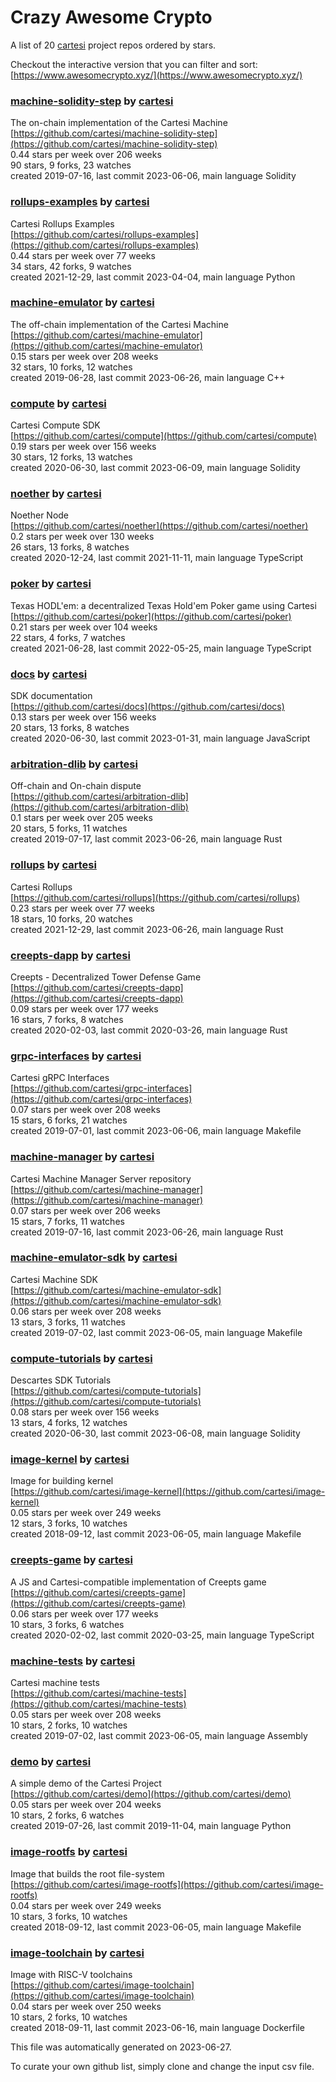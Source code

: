 # Crazy Awesome Crypto
A list of 20 [cartesi](https://github.com/cartesi) project repos ordered by stars.  

Checkout the interactive version that you can filter and sort: 
[https://www.awesomecrypto.xyz/](https://www.awesomecrypto.xyz/)  


### [machine-solidity-step](https://github.com/cartesi/machine-solidity-step) by [cartesi](https://github.com/cartesi)  
The on-chain implementation of the Cartesi Machine  
[https://github.com/cartesi/machine-solidity-step](https://github.com/cartesi/machine-solidity-step)  
0.44 stars per week over 206 weeks  
90 stars, 9 forks, 23 watches  
created 2019-07-16, last commit 2023-06-06, main language Solidity  


### [rollups-examples](https://github.com/cartesi/rollups-examples) by [cartesi](https://github.com/cartesi)  
Cartesi Rollups Examples  
[https://github.com/cartesi/rollups-examples](https://github.com/cartesi/rollups-examples)  
0.44 stars per week over 77 weeks  
34 stars, 42 forks, 9 watches  
created 2021-12-29, last commit 2023-04-04, main language Python  


### [machine-emulator](https://github.com/cartesi/machine-emulator) by [cartesi](https://github.com/cartesi)  
The off-chain implementation of the Cartesi Machine  
[https://github.com/cartesi/machine-emulator](https://github.com/cartesi/machine-emulator)  
0.15 stars per week over 208 weeks  
32 stars, 10 forks, 12 watches  
created 2019-06-28, last commit 2023-06-26, main language C++  


### [compute](https://github.com/cartesi/compute) by [cartesi](https://github.com/cartesi)  
Cartesi Compute SDK  
[https://github.com/cartesi/compute](https://github.com/cartesi/compute)  
0.19 stars per week over 156 weeks  
30 stars, 12 forks, 13 watches  
created 2020-06-30, last commit 2023-06-09, main language Solidity  


### [noether](https://github.com/cartesi/noether) by [cartesi](https://github.com/cartesi)  
Noether Node  
[https://github.com/cartesi/noether](https://github.com/cartesi/noether)  
0.2 stars per week over 130 weeks  
26 stars, 13 forks, 8 watches  
created 2020-12-24, last commit 2021-11-11, main language TypeScript  


### [poker](https://github.com/cartesi/poker) by [cartesi](https://github.com/cartesi)  
Texas HODL'em: a decentralized Texas Hold'em Poker game using Cartesi  
[https://github.com/cartesi/poker](https://github.com/cartesi/poker)  
0.21 stars per week over 104 weeks  
22 stars, 4 forks, 7 watches  
created 2021-06-28, last commit 2022-05-25, main language TypeScript  


### [docs](https://github.com/cartesi/docs) by [cartesi](https://github.com/cartesi)  
SDK documentation  
[https://github.com/cartesi/docs](https://github.com/cartesi/docs)  
0.13 stars per week over 156 weeks  
20 stars, 13 forks, 8 watches  
created 2020-06-30, last commit 2023-01-31, main language JavaScript  


### [arbitration-dlib](https://github.com/cartesi/arbitration-dlib) by [cartesi](https://github.com/cartesi)  
Off-chain and On-chain dispute  
[https://github.com/cartesi/arbitration-dlib](https://github.com/cartesi/arbitration-dlib)  
0.1 stars per week over 205 weeks  
20 stars, 5 forks, 11 watches  
created 2019-07-17, last commit 2023-06-26, main language Rust  


### [rollups](https://github.com/cartesi/rollups) by [cartesi](https://github.com/cartesi)  
Cartesi Rollups  
[https://github.com/cartesi/rollups](https://github.com/cartesi/rollups)  
0.23 stars per week over 77 weeks  
18 stars, 10 forks, 20 watches  
created 2021-12-29, last commit 2023-06-26, main language Rust  


### [creepts-dapp](https://github.com/cartesi/creepts-dapp) by [cartesi](https://github.com/cartesi)  
Creepts - Decentralized Tower Defense Game  
[https://github.com/cartesi/creepts-dapp](https://github.com/cartesi/creepts-dapp)  
0.09 stars per week over 177 weeks  
16 stars, 7 forks, 8 watches  
created 2020-02-03, last commit 2020-03-26, main language Rust  


### [grpc-interfaces](https://github.com/cartesi/grpc-interfaces) by [cartesi](https://github.com/cartesi)  
Cartesi gRPC Interfaces  
[https://github.com/cartesi/grpc-interfaces](https://github.com/cartesi/grpc-interfaces)  
0.07 stars per week over 208 weeks  
15 stars, 6 forks, 21 watches  
created 2019-07-01, last commit 2023-06-06, main language Makefile  


### [machine-manager](https://github.com/cartesi/machine-manager) by [cartesi](https://github.com/cartesi)  
Cartesi Machine Manager Server repository  
[https://github.com/cartesi/machine-manager](https://github.com/cartesi/machine-manager)  
0.07 stars per week over 206 weeks  
15 stars, 7 forks, 11 watches  
created 2019-07-16, last commit 2023-06-26, main language Rust  


### [machine-emulator-sdk](https://github.com/cartesi/machine-emulator-sdk) by [cartesi](https://github.com/cartesi)  
Cartesi Machine SDK  
[https://github.com/cartesi/machine-emulator-sdk](https://github.com/cartesi/machine-emulator-sdk)  
0.06 stars per week over 208 weeks  
13 stars, 3 forks, 11 watches  
created 2019-07-02, last commit 2023-06-05, main language Makefile  


### [compute-tutorials](https://github.com/cartesi/compute-tutorials) by [cartesi](https://github.com/cartesi)  
Descartes SDK Tutorials  
[https://github.com/cartesi/compute-tutorials](https://github.com/cartesi/compute-tutorials)  
0.08 stars per week over 156 weeks  
13 stars, 4 forks, 12 watches  
created 2020-06-30, last commit 2023-06-08, main language Solidity  


### [image-kernel](https://github.com/cartesi/image-kernel) by [cartesi](https://github.com/cartesi)  
Image for building kernel  
[https://github.com/cartesi/image-kernel](https://github.com/cartesi/image-kernel)  
0.05 stars per week over 249 weeks  
12 stars, 3 forks, 10 watches  
created 2018-09-12, last commit 2023-06-05, main language Makefile  


### [creepts-game](https://github.com/cartesi/creepts-game) by [cartesi](https://github.com/cartesi)  
A JS and Cartesi-compatible implementation of Creepts game  
[https://github.com/cartesi/creepts-game](https://github.com/cartesi/creepts-game)  
0.06 stars per week over 177 weeks  
10 stars, 3 forks, 6 watches  
created 2020-02-02, last commit 2020-03-25, main language TypeScript  


### [machine-tests](https://github.com/cartesi/machine-tests) by [cartesi](https://github.com/cartesi)  
Cartesi machine tests  
[https://github.com/cartesi/machine-tests](https://github.com/cartesi/machine-tests)  
0.05 stars per week over 208 weeks  
10 stars, 2 forks, 10 watches  
created 2019-07-02, last commit 2023-06-05, main language Assembly  


### [demo](https://github.com/cartesi/demo) by [cartesi](https://github.com/cartesi)  
A simple demo of the Cartesi Project  
[https://github.com/cartesi/demo](https://github.com/cartesi/demo)  
0.05 stars per week over 204 weeks  
10 stars, 2 forks, 6 watches  
created 2019-07-26, last commit 2019-11-04, main language Python  


### [image-rootfs](https://github.com/cartesi/image-rootfs) by [cartesi](https://github.com/cartesi)  
Image that builds the root file-system  
[https://github.com/cartesi/image-rootfs](https://github.com/cartesi/image-rootfs)  
0.04 stars per week over 249 weeks  
10 stars, 3 forks, 10 watches  
created 2018-09-12, last commit 2023-06-05, main language Makefile  


### [image-toolchain](https://github.com/cartesi/image-toolchain) by [cartesi](https://github.com/cartesi)  
Image with RISC-V toolchains  
[https://github.com/cartesi/image-toolchain](https://github.com/cartesi/image-toolchain)  
0.04 stars per week over 250 weeks  
10 stars, 2 forks, 10 watches  
created 2018-09-11, last commit 2023-06-16, main language Dockerfile  


This file was automatically generated on 2023-06-27.  

To curate your own github list, simply clone and change the input csv file.  
